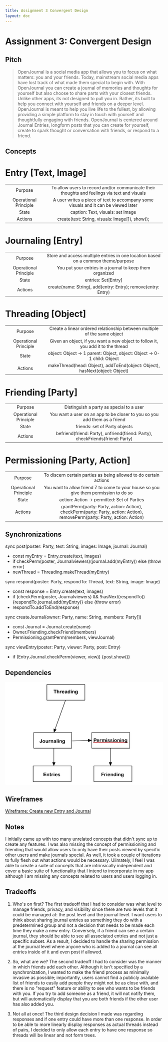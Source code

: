 ```yaml
---
title: Assignment 3 Convergent Design
layout: doc
---
```


# Assignment 3: Convergent Design

## Pitch

> OpenJournal is a social media app that allows you to focus on what matters: you and your friends. Today, mainstream social media apps have lost track of what made them special to begin with. With OpenJournal you can create a journal of memories and thoughts for yourself but also choose to share parts with your closest friends. Unlike other apps, its not designed to pull you in. Rather, its built to help you connect with yourself and friends on a deeper level. OpenJournal is meant to help you live life to the fullest, by allowing providing a simple platform to stay in touch with yourself and thoughtfully engaging with friends. OpenJournal is centered around Journal Entries, longform posts that you can create for yourself, create to spark thought or conversation with friends, or respond to a friend.

## Concepts

# Entry \[Text, Image]

|                       |                                                                                              |
| :-------------------: | :------------------------------------------------------------------------------------------: |
|        Purpose        | To allow users to record and/or communicate their thoughts and feelings via text and visuals |
| Operational Principle |      A user writes a piece of text to accompany some visuals and it can be viewed later      |
|         State         |                              caption: Text, visuals: set Image                               |
|        Actions        |                       create(text: String, visuals: Image[]), show();                        |

# Journaling \[Entry]

|                       |                                                                                   |
| :-------------------: | :-------------------------------------------------------------------------------: |
|        Purpose        | Store and access multiple entries in one location based on a common theme/purpose |
| Operational Principle |             You put your entries in a journal to keep them organized              |
|         State         |                               entries: Set\[Entry]                                |
|        Actions        |           create(name: String), add(entry: Entry); remove(entry: Entry)           |

# Threading \[Object]

|                       |                                                                                  |
| :-------------------: | :------------------------------------------------------------------------------: |
|        Purpose        |     Create a linear ordered relationship between multiple of the same object     |
| Operational Principle | Given an object, if you want a new object to follow it, you add it to the thread |
|         State         |     object: Object -> 1 parent: Object, object: Object -> 0-1 child: Object      |
|        Actions        |   makeThread(head: Object), addToEnd(object: Object), hasNext(object: Object)    |

# Friending \[Party]

|                       |                                                                               |
| :-------------------: | :---------------------------------------------------------------------------: |
|        Purpose        |                   Distinguish a party as special to a user                    |
| Operational Principle |   You want a user on an app to be closer to you so you add them as a friend   |
|         State         |                         friends: set of Party objects                         |
|        Actions        | befriend(friend: Party), unfriend(friend: Party), checkFriends(friend: Party) |

# Permissioning \[Party, Action]

|                       |                                                                                                                            |
| :-------------------: | :------------------------------------------------------------------------------------------------------------------------: |
|        Purpose        |                             To discern certain parties as being allowed to do certain actions                              |
| Operational Principle |                   You want to allow friend Z to come to your house so you give them permission to do so                    |
|         State         |                                        action: Action -> permitted: Set of Parties                                         |
|        Actions        | grantPerm(party: Party, action: Action), checkPerm(party: Party, action: Action), removePerm(party: Party, action: Action) |

## Synchronizations

sync post(poster: Party, text: String, images: Image, journal: Journal)

- const myEntry = Entry.create(text, images)
- if checkPerm(poster, Journalviewers)(journal.add(myEntry)) else (throw error)
- newThread = Threading.makeThread(myEntry)

sync respond(poster: Party, respondTo: Thread, text: String, image: Image)

- const response = Entry.create(text, images)
- if (checkPerm(poster, Journalviewers) && !hasNext(respondTo)){respondTo.journal.add(myEntry)} else {throw error}
- respondTo.addToEnd(response)

sync createJournal(owner: Party, name: String, members: Party[])

- const Journal = Journal.create(name)
- Owner.Friending.checkFriend(members)
- Permissioning.grantPerm(members, viewJournal)

sync viewEntry(poster: Party, viewer: Party, post: Entry)

- if (Entry.Journal.checkPerm(viewer, view)) {post.show()}

## Dependencies

![Dependencies](../../assets/images/Dependencies.jpg)

## Wireframes

[Wireframe: Create new Entry and Journal](https://www.figma.com/design/e4zHANtKvQJpXJAVmudLab/OpenJournal-WireFrame-1?node-id=0-1&t=GyPYS0mBYTjVQBmf-1)

## Notes

I initially came up with too many unrelated concepts that didn't sync up to create any features. I was also missing the concept of permissioning and friending that would allow users to only have their posts viewed by specific other users and make journals special. As well, it took a couple of iterations to fully flesh out what actions would be necessary. Ulimately, I feel I was able to create a suite of concepts that are intrinsically independent and cover a basic suite of functionality that I intend to incorporate in my app although I am missing any concepts related to users and users logging in.

## Tradeoffs

1. Who's on first? The first tradeoff that I had to consider was what level to manage friends, privacy, and visibility since there are two levels that it could be managed at: the post level and the journal level. I want users to think about sharing journal entries as something they do with a predetermined group and not a decision that needs to be made each time they make a new entry. Conversely, if a friend can see a certain journal, they should be able to see all associated entries and not just a specific subset. As a result, I decided to handle the sharing permission at the journal level where anyone who is added to a journal can see all entries inside of it and even post if allowed.

2. So, what are we? The second tradeoff I had to consider was the manner in which friends add each other. Although it isn't specified by a synchronization, I wanted to make the friend process as minimally invasive as possible; importantly, users cannot find a publicly available list of friends to easily add people they might not be as close with, and there is no "request" feature or ability to see who wants to be friends with you. If you try to add someone as a friend, it will not notify them, but will automatically display that you are both friends if the other user has also added you.

3. Not all at once! The third design decision I made was regarding responses and if one entry could have more than one response. In order to be able to more linearly display responses as actual threads instead of pairs, I decided to only allow each entry to have one response so threads will be linear and not form trees.
